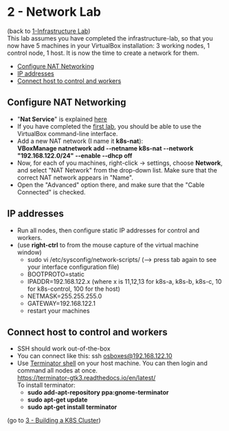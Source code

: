 # 2 - Network Lab

(back to [1-Infrastructure Lab](https://github.com/YuvalShaul/kubernetes/tree/main/labs/k8s-VirtualBox/1-infastructure-lab))  
This lab assumes you have completed the infrastructure-lab, so that you now have 5 machines in your VirtualBox installation: 3 working nodes, 1 control node, 1 host.
It is now the time to create a network for them.

- [Configure NAT Networking](#Configure-NAT-Networking)
- [IP addresses](#IP-addresses)
- [Connect host to control and workers](#Connect-host-to-control-and-workers)

## Configure NAT Networking

- "**Nat Service**" is explained [here](https://www.virtualbox.org/manual/ch06.html#network_nat_service)
- If you have completed the [first lab](https://github.com/YuvalShaul/kubernetes/tree/main/labs/k8s-VirtualBox/1-infastructure-lab), you should be able to use the VirtualBox command-line interface.
- Add a new NAT network (I name it **k8s-nat**):  
   **VBoxManage natnetwork add --netname k8s-nat --network "192.168.122.0/24" --enable --dhcp off**
- Now, for each of you machines, right-click -> settings, choose **Network**,  and select "NAT Network" from the drop-down list. Make sure that the correct NAT network appears in "Name".
- Open the "Advanced" option there, and make sure that the "Cable Connected" is checked.


## IP addresses

- Run all nodes, then configure static IP addresses for control and workers.
- (use **right-ctrl** to from the mouse capture of the virtual machine window)
  - sudo vi /etc/sysconfig/network-scripts/  (--> press tab again to see your interface configuration file)
  - BOOTPROTO=static
  - IPADDR=192.168.122.x (where x is 11,12,13 for k8s-a, k8s-b, k8s-c, 10 for k8s-control, 100 for the host)
  - NETMASK=255.255.255.0
  - GATEWAY=192.168.122.1
  - restart your machines

## Connect host to control and workers

- SSH should work out-of-the-box
- You can connect like this:
          ssh osboxes@192.168.122.10
- Use [Terminator shell](https://dev.to/xeroxism/how-to-install-terminator-a-linux-terminal-emulator-on-steroids-1m3h) on your host machine.
You can then login and command all nodes at once.  
https://terminator-gtk3.readthedocs.io/en/latest/  
To install terminator:
  - **sudo add-apt-repository ppa:gnome-terminator**
  - **sudo apt-get update**
  - **sudo apt-get install terminator**

(go to [3 - Building a K8S Cluster](https://github.com/YuvalShaul/kubernetes/tree/main/labs/k8s-VirtualBox/3-building-a-cluster))  
